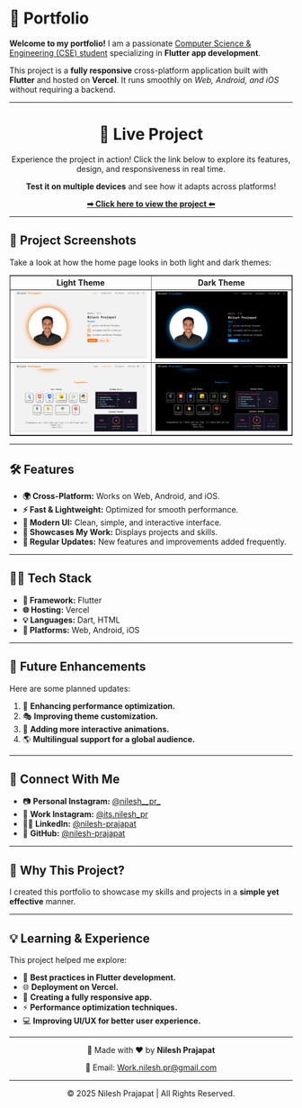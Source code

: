 <!DOCTYPE html>
<html lang="en">
<head>
  <meta charset="UTF-8">
  <meta name="viewport" content="width=device-width, initial-scale=1.0">
</head>
<body>

  <h1>📌 Portfolio</h1>
  <p><b>Welcome to my portfolio!</b> I am a passionate <u>Computer Science & Engineering (CSE) student</u> specializing in <b>Flutter app development</b>.</p>

  <p>This project is a <b>fully responsive</b> cross-platform application built with <b>Flutter</b> and hosted on <b>Vercel</b>. It runs smoothly on <i>Web, Android, and iOS</i> without requiring a backend.</p>

  <hr size="3" width="100%" color="black">

  <center>
    <h1>🚀 Live Project</h1>
    <p>Experience the project in action! Click the link below to explore its features, design, and responsiveness in real time.</p>
    <p><b>Test it on multiple devices</b> and see how it adapts across platforms!</p>
    <p><a href="https://itsnilesh.vercel.app/" target="_blank"><b>➡ Click here to view the project ⬅</b></a></p>
  </center>

  <hr size="3" width="100%" color="black">

  <h2>📸 Project Screenshots</h2>
  <p>Take a look at how the home page looks in both light and dark themes:</p>

  <center>
    <table border="1" width="80%" cellspacing="0" cellpadding="10">
      <tr>
        <th>Light Theme</th>
        <th>Dark Theme</th>
      </tr>
      <tr>
        <td align="center">
          <img src="Mockups/home-light.png" alt="Home Page - Light Theme" width="100%">
        </td>
        <td align="center">
          <img src="Mockups/home-dark.png" alt="Home Page - Dark Theme" width="100%">
        </td>
      </tr>
            <tr>
        <td align="center">
          <img src="Mockups/expertise-light.png" alt="Home Page - Light Theme" width="100%">
        </td>
        <td align="center">
          <img src="Mockups/expertise-dark.png" alt="Home Page - Dark Theme" width="100%">
        </td>
      </tr>
    </table>
  </center>

  <hr size="3" width="100%" color="black">

  <h2>🛠️ Features</h2>
  <ul>
    <li><b>🌍 Cross-Platform:</b> Works on Web, Android, and iOS.</li>
    <li><b>⚡ Fast & Lightweight:</b> Optimized for smooth performance.</li>
    <li><b>🎨 Modern UI:</b> Clean, simple, and interactive interface.</li>
    <li><b>📁 Showcases My Work:</b> Displays projects and skills.</li>
    <li><b>🔄 Regular Updates:</b> New features and improvements added frequently.</li>
  </ul>

  <hr size="3" width="100%" color="black">

  <h2>🧑‍💻 Tech Stack</h2>
  <ul>
    <li><b>🚀 Framework:</b> Flutter</li>
    <li><b>🌐 Hosting:</b> Vercel</li>
    <li><b>💡 Languages:</b> Dart, HTML</li>
    <li><b>📱 Platforms:</b> Web, Android, iOS</li>
  </ul>

  <hr size="3" width="100%" color="black">

  <h2>📅 Future Enhancements</h2>
  <p>Here are some planned updates:</p>
  <ol>
    <li>🔧 <b>Enhancing performance optimization.</b></li>
    <li>🎭 <b>Improving theme customization.</b></li>
    <li>📱 <b>Adding more interactive animations.</b></li>
    <li>🌎 <b>Multilingual support for a global audience.</b></li>
  </ol>

  <hr size="3" width="100%" color="black">

  <h2>🔗 Connect With Me</h2>
  <ul>
    <li>📷 <b>Personal Instagram:</b> <a href="https://www.instagram.com/nilesh__pr_/" target="_blank">@nilesh__pr_</a></li>
    <li>💼 <b>Work Instagram:</b> <a href="https://www.instagram.com/its.nilesh_pr/" target="_blank">@its.nilesh_pr</a></li>
    <li>👨‍💻 <b>LinkedIn:</b> <a href="https://www.linkedin.com/in/nilesh-prajapat" target="_blank">@nilesh-prajapat</a></li>
    <li>🐙 <b>GitHub:</b> <a href="https://github.com/nilesh-prajapat" target="_blank">@nilesh-prajapat</a></li>
  </ul>

  <hr size="3" width="100%" color="black">

  <h2>🎯 Why This Project?</h2>
  <p>I created this portfolio to showcase my skills and projects in a <b>simple yet effective</b> manner.</p>

  <hr size="3" width="100%" color="black">

  <h2>💡 Learning & Experience</h2>
  <p>This project helped me explore:</p>
  <ul>
    <li>🚀 <b>Best practices in Flutter development.</b></li>
    <li>🌐 <b>Deployment on Vercel.</b></li>
    <li>📱 <b>Creating a fully responsive app.</b></li>
    <li>⚡ <b>Performance optimization techniques.</b></li>
    <li>💻 <b>Improving UI/UX for better user experience.</b></li>
  </ul>

  <hr size="3" width="100%" color="black">

  <center>
    <p>🚀 Made with ❤️ by <b>Nilesh Prajapat</b></p>
    <p>📧 Email: <a href="mailto:work.nilesh.pr@gmail.com">Work.nilesh.pr@gmail.com</a></p>
  </center>

  <hr size="3" width="100%" color="black">

  <footer>
    <center>
      <p>© 2025 Nilesh Prajapat | All Rights Reserved.</p>
    </center>
  </footer>

</body>
</html>
